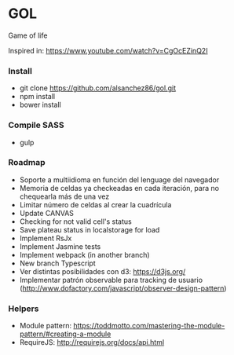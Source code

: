 # GOL

Game of life

Inspired in: https://www.youtube.com/watch?v=CgOcEZinQ2I

### Install

- git clone https://github.com/alsanchez86/gol.git
- npm install
- bower install

### Compile SASS

- gulp

### Roadmap

- Soporte a multiidioma en función del lenguage del navegador
- Memoria de celdas ya checkeadas en cada iteración, para no chequearla más de una vez
- Limitar número de celdas al crear la cuadrícula
- Update CANVAS
- Checking for not valid cell's status
- Save plateau status in localstorage for load
- Implement RsJx
- Implement Jasmine tests
- Implement webpack (in another branch)
- New branch Typescript
- Ver distintas posibilidades con d3: https://d3js.org/
- Implementar patrón observable para tracking de usuario (http://www.dofactory.com/javascript/observer-design-pattern)

### Helpers

- Module pattern: https://toddmotto.com/mastering-the-module-pattern/#creating-a-module
- RequireJS: http://requirejs.org/docs/api.html